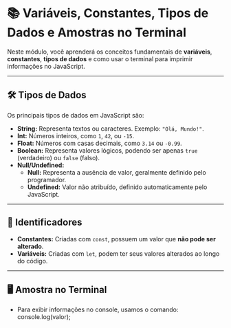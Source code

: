 # 📚 **Variáveis, Constantes, Tipos de Dados e Amostras no Terminal**

Neste módulo, você aprenderá os conceitos fundamentais de **variáveis**, **constantes**, **tipos de dados** e como usar o terminal para imprimir informações no JavaScript.

---

## 🛠️ **Tipos de Dados**
Os principais tipos de dados em JavaScript são:  
- **String:** Representa textos ou caracteres. Exemplo: `"Olá, Mundo!"`.
- **Int:** Números inteiros, como `1`, `42`, ou `-15`.
- **Float:** Números com casas decimais, como `3.14` ou `-0.99`.
- **Boolean:** Representa valores lógicos, podendo ser apenas `true` (verdadeiro) ou `false` (falso).
- **Null/Undefined:**  
  - **Null:** Representa a ausência de valor, geralmente definido pelo programador.  
  - **Undefined:** Valor não atribuído, definido automaticamente pelo JavaScript.

---

## 📌 **Identificadores**
- **Constantes:** Criadas com `const`, possuem um valor que **não pode ser alterado**.  
- **Variáveis:** Criadas com `let`, podem ter seus valores alterados ao longo do código.  

---

## 🖥️ **Amostra no Terminal**
- Para exibir informações no console, usamos o comando:  
  console.log(valor);
